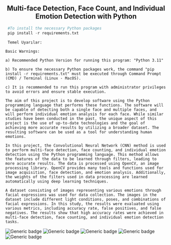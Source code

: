 <div align="center">
<h2>Multi-face Detection, Face Count, and Individual Emotion Detection with Python</h2>
</div>
<div>


```python
 #To install the necessary Python packages 
 pip install -r requirements.txt
  ```
  
  
  ```
   Temel Uyarılar:
  ```
  
  
```
Basic Warnings:

a) Recommended Python Version for running this program: "Python 3.11"

b) To ensure the necessary Python packages work, the command "pip install -r requirements.txt" must be executed through Command Prompt (CMD) / Terminal (Linux - MacOS).

c) It is recommended to run this program with administrator privileges to avoid errors and ensure stable execution.

```
 
 
 
```
The aim of this project is to develop software using the Python programming language that performs these functions. The software will be capable of detecting both a single face and multiple faces, and will perform individual emotion analysis for each face. While similar studies have been conducted in the past, the unique aspect of this project is the use of up-to-date technologies and the goal of achieving more accurate results by utilizing a broader dataset. The resulting software can be used as a tool for understanding human emotions.
  ```

```
In this project, the Convolutional Neural Network (CNN) method is used to perform multi-face detection, face counting, and individual emotion detection using the Python programming language. This method allows the features of the data to be learned through filters, leading to more accurate results. The data is processed using OpenCV, an image processing library. OpenCV provides many tools and functions used for image acquisition, face detection, and emotion analysis. Additionally, the weights of the filters used in data processing are learned automatically using deep learning techniques.

A dataset consisting of images representing various emotions through facial expressions was used for data collection. The images in the dataset include different light conditions, poses, and combinations of facial expressions. In this study, the results were evaluated using various metrics, including accuracy rate, false positives, and false negatives. The results show that high accuracy rates were achieved in multi-face detection, face counting, and individual emotion detection tasks.

  ```



![Generic badge](https://img.shields.io/badge/language-Python-blue.svg)
![Generic badge](https://img.shields.io/badge/-OpenCV-orange)
![Generic badge](https://img.shields.io/badge/-TensorFlow-yellowgreen)
![Generic badge](https://img.shields.io/badge/-Keras-yellow)
![Generic badge](https://img.shields.io/badge/-numpy%20-red)




<br>
</div>
